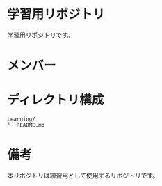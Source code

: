 # 学習用リポジトリ
学習用リポジトリです。

# メンバー


# ディレクトリ構成
```
Learning/
└─ README.md
```

# 備考
本リポジトリは練習用として使用するリポジトリです。